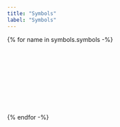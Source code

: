 ```yaml
---
title: "Symbols"
label: "Symbols"
---
```


{% for name in symbols.symbols -%}
	<div>
		<i class="icon icon--{{ name }}">
			<svg>
				<use class="no-barba" xlink:href="http://localhost:3000/dist/images/svg-symbols.svg#{{ name }}"></use>
			</svg>
		</i>
	</div>
{% endfor -%}
